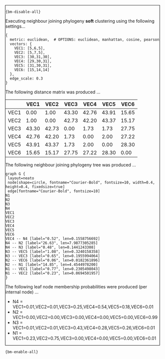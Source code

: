 <div style="border:1px solid black;">

`{bm-disable-all}`

Executing neighbour joining phylogeny **soft** clustering using the following settings...

```
{
  metric: euclidean,  # OPTIONS: euclidean, manhattan, cosine, pearson
  vectors: {
    VEC1: [5,6,5],
    VEC2: [5,7,5],
    VEC3: [30,31,30],
    VEC4: [29,30,31],
    VEC5: [31,30,31],
    VEC6: [15,14,14]
  },
  edge_scale: 0.3
}

```

The following distance matrix was produced ...

<table>
<thead><tr>
<th></th>
<th>VEC1</th>
<th>VEC2</th>
<th>VEC3</th>
<th>VEC4</th>
<th>VEC5</th>
<th>VEC6</th>
</tr></thead>
<tbody>
<tr>
<td>VEC1</td>
<td>0.00</td>
<td>1.00</td>
<td>43.30</td>
<td>42.76</td>
<td>43.91</td>
<td>15.65</td>
</tr>
<tr>
<td>VEC2</td>
<td>1.00</td>
<td>0.00</td>
<td>42.73</td>
<td>42.20</td>
<td>43.37</td>
<td>15.17</td>
</tr>
<tr>
<td>VEC3</td>
<td>43.30</td>
<td>42.73</td>
<td>0.00</td>
<td>1.73</td>
<td>1.73</td>
<td>27.75</td>
</tr>
<tr>
<td>VEC4</td>
<td>42.76</td>
<td>42.20</td>
<td>1.73</td>
<td>0.00</td>
<td>2.00</td>
<td>27.22</td>
</tr>
<tr>
<td>VEC5</td>
<td>43.91</td>
<td>43.37</td>
<td>1.73</td>
<td>2.00</td>
<td>0.00</td>
<td>28.30</td>
</tr>
<tr>
<td>VEC6</td>
<td>15.65</td>
<td>15.17</td>
<td>27.75</td>
<td>27.22</td>
<td>28.30</td>
<td>0.00</td>
</tr>
</tbody>
</table>

The following neighbour joining phylogeny tree was produced ...

```{dot}
graph G {
 layout=neato
 node[shape=circle, fontname="Courier-Bold", fontsize=10, width=0.4, height=0.4, fixedsize=true]
 edge[fontname="Courier-Bold", fontsize=10]
N1
N2
N3
N4
VEC1
VEC2
VEC3
VEC4
VEC5
VEC6
VEC4 -- N4 [label="0.52", len=0.1558756692]
N4 -- N2 [label="26.63", len=7.9877305285]
N4 -- N3 [label="0.48", len=0.1441243308]
N3 -- VEC5 [label="1.08", len=0.3240158358]
N3 -- VEC3 [label="0.65", len=0.1955994064]
N2 -- VEC6 [label="0.06", len=0.0182361896]
N2 -- N1 [label="14.85", len=4.4544978200]
N1 -- VEC1 [label="0.77", len=0.2305498043]
N1 -- VEC2 [label="0.23", len=0.0694501957]
}
```

The following leaf node membership probabilities were produced (per internal node) ...

 * N4 = VEC1=0.01,VEC2=0.01,VEC3=0.25,VEC4=0.54,VEC5=0.18,VEC6=0.01
 * N2 = VEC1=0.00,VEC2=0.00,VEC3=0.00,VEC4=0.00,VEC5=0.00,VEC6=0.99
 * N3 = VEC1=0.01,VEC2=0.01,VEC3=0.43,VEC4=0.28,VEC5=0.26,VEC6=0.01
 * N1 = VEC1=0.23,VEC2=0.75,VEC3=0.00,VEC4=0.00,VEC5=0.00,VEC6=0.01

</div>

`{bm-enable-all}`

